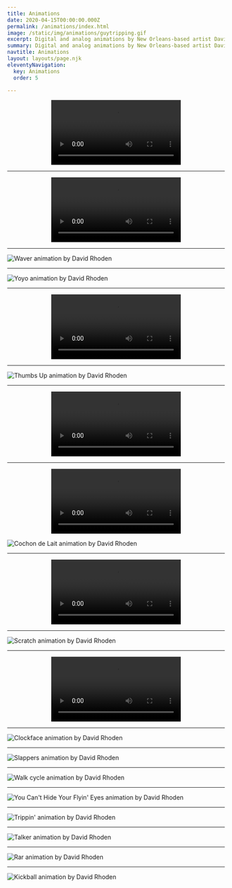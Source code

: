 ```yaml
---
title: Animations
date: 2020-04-15T00:00:00.000Z
permalink: /animations/index.html
image: /static/img/animations/guytripping.gif
excerpt: Digital and analog animations by New Orleans-based artist David Rhoden.
summary: Digital and analog animations by New Orleans-based artist David Rhoden.
navtitle: Animations
layout: layouts/page.njk
eleventyNavigation:
  key: Animations 
  order: 5
  
---
```


<div style="width: 100%; text-align: center;">
<video controls loop>
  <source type="video/mp4" src="/static/img/animations/mp4s/animated-face-mar-5-2021-wm.mp4"></source>
  <p>Your browser does not support the video element.</p>
</video>
</div>

---

<div style="width: 100%; text-align: center;">
<video controls loop>
  <source type="video/mp4" src="/static/img/animations/mp4s/bunnyface.mp4"></source>
  <p>Your browser does not support the video element.</p>
</video>
</div>

---

![Waver animation by David Rhoden](/static/img/animations/160628_waver_600.gif)

---

![Yoyo animation by David Rhoden](/static/img/animations/160924_yoyo.gif)

---

<div style="width: 100%; text-align: center;">
<video controls loop>
  <source type="video/mp4" src="/static/img/animations/mp4s/Siberia-180929-640.mp4"></source>
  <p>Your browser does not support the video element.</p>
</video>
</div>

---

![Thumbs Up animation by David Rhoden](/static/img/animations/thumbs-up.gif)

---

<div style="width: 100%; text-align: center;">
<video autoplay loop>
  <source type="video/mp4" src="/static/img/animations/mp4s/alienandfriend720x720.mp4"></source>
  <p>Your browser does not support the video element.</p>
</video>
</div>

---

<div style="width: 100%; text-align: center;">
<video autoplay loop>
  <source type="video/mp4" src="/static/img/animations/mp4s/head-shaker.mp4"></source>
  <p>Your browser does not support the video element.</p>
</video>
</div>

![Cochon de Lait animation by David Rhoden](/static/img/animations/cochondelait.gif)

---

<div style="width: 100%; text-align: center;">
<video controls loop>
  <source type="video/mp4" src="/static/img/animations/mp4s/StacksCircleBar.mp4"></source>
  <p>Your browser does not support the video element.</p>
</video>
</div>

---

![Scratch animation by David Rhoden](/static/img/animations/ampuscratch.gif)

---
<div style="width: 100%; text-align: center;">
<video controls="controls">
  <source type="video/mp4" src="/static/img/animations/mp4s/lemondrop640.mp4"></source>
  <p>Your browser does not support the video element.</p>
</video>
</div>

---

![Clockface animation by David Rhoden](/static/img/animations/clockface.gif)

---

![Slappers animation by David Rhoden](/static/img/animations/slappers.gif)

--- 

![Walk cycle animation by David Rhoden](/static/img/animations/walkcycle.gif)

---

![You Can't Hide Your Flyin' Eyes animation by David Rhoden](/static/img/animations/flyingeyes140709.gif)

---

![Trippin' animation by David Rhoden](/static/img/animations/guytripping.gif)

---

![Talker animation by David Rhoden](/static/img/animations/talkers.gif)

---

![Rar animation by David Rhoden](/static/img/animations/dailyRar02.gif)

---

![Kickball animation by David Rhoden](/static/img/animations/160518_kickball.gif)


